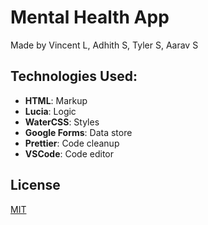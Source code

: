 # Mental Health App

Made by Vincent L, Adhith S, Tyler S, Aarav S

## Technologies Used:

- **HTML**: Markup
- **Lucia**: Logic
- **WaterCSS**: Styles
- **Google Forms**: Data store
- **Prettier**: Code cleanup
- **VSCode**: Code editor

## License
[MIT](LICENSE)